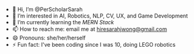 - 👋 Hi, I’m @PerScholarSarah
- 👀 I’m interested in AI, Robotics, NLP, CV, UX, and Game Development
- 🌱 I’m currently learning the _MERN Stack_
- 📫 How to reach me: email me at hiresarahjwong@gmail.com
- 😄 Pronouns: she/her/herself
- ⚡ Fun fact: I've been coding since I was 10, doing LEGO robotics

<!---
PerScholarSarah/PerScholarSarah is a ✨ special ✨ repository because its `README.md` (this file) appears on your GitHub profile.
You can click the Preview link to take a look at your changes.
--->
